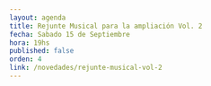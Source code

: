 ```yaml
---
layout: agenda
title: Rejunte Musical para la ampliación Vol. 2
fecha: Sabado 15 de Septiembre
hora: 19hs
published: false
orden: 4
link: /novedades/rejunte-musical-vol-2
---
```

